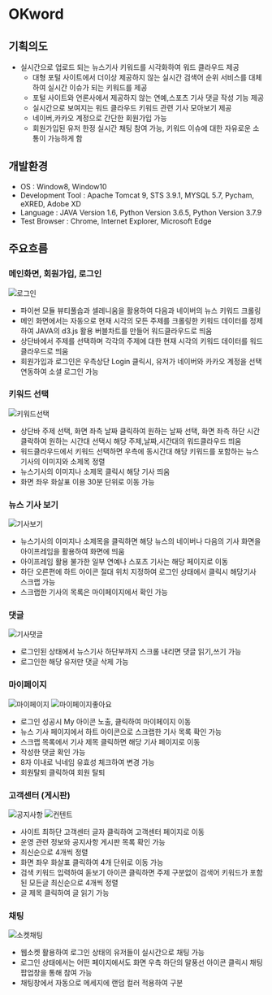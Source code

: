 # OKword

## 기획의도 
- 실시간으로 업로드 되는 뉴스기사 키워드를 시각화하여 워드 클라우드 제공
  - 대형 포털 사이트에서 더이상 제공하지 않는 실시간 검색어 순위 서비스를 대체하여 실시간 이슈가 되는 키워드를 제공
  - 포털 사이트와 언론사에서 제공하지 않는 연예,스포츠 기사 댓글 작성 기능 제공
  - 실시간으로 보여지는 워드 클라우드 키워드 관련 기사 모아보기 제공
  - 네이버,카카오 계정으로 간단한 회원가입 가능
  - 회원가입된 유저 한정 실시간 채팅 참여 가능, 키워드 이슈에 대한 자유로운 소통이 가능하게 함
  
## 개발환경
  - OS : Window8, Window10
  - Development Tool : Apache Tomcat 9, STS 3.9.1, MYSQL 5.7, Pycham, eXRED, Adobe XD
  - Language : JAVA Version 1.6, Python Version 3.6.5, Python Version 3.7.9
  - Test Browser : Chrome, Internet Explorer, Microsoft Edge
  
## 주요흐름
  
### 메인화면, 회원가입, 로그인
  ![로그인](https://user-images.githubusercontent.com/94945151/155046234-7e200279-903c-46df-a182-527bf0890886.jpg)
  - 파이썬 모듈 뷰티풀숩과 셀레니움을 활용하여 다음과 네이버의 뉴스 키워드 크롤링
  - 메인 화면에서는 자동으로 현재 시각의 모든 주제를 크롤링한 키워드 데이터를 정제하여 JAVA의 d3.js 활용 버블차트를 만들어 워드클라우드로 띄움
  - 상단바에서 주제를 선택하며 각각의 주제에 대한 현재 시각의 키워드 데이터를 워드클라우드로 띄움
  - 회원가입과 로그인은 우측상단 Login 클릭시, 유저가 네이버와 카카오 계정을 선택 연동하여 소셜 로그인 가능
  
### 키워드 선택
  ![키워드선택](https://user-images.githubusercontent.com/94945151/155076600-0babd9ad-2c28-41a9-9c36-9c1eab21f944.jpg)
  - 상단바 주제 선택, 화면 좌측 날짜 클릭하여 원하는 날짜 선택, 화면 좌측 하단 시간 클락하여 원하는 시간대 선택시 해당 주제,날짜,시간대의 워드클라우드 띄움
  - 워드클라우드에서 키워드 선택하면 우측에 동시간대 해당 키워드를 포함하는 뉴스기사의 이미지와 소제목 정렬
  - 뉴스기사의 이미지나 소제목 클릭시 해당 기사 띄움
  - 화면 좌우 화살표 이용 30분 단위로 이동 가능
  
### 뉴스 기사 보기
  ![기사보기](https://user-images.githubusercontent.com/94945151/155243710-6801abaa-decb-4884-9880-fdf8456c8d83.jpg)
  - 뉴스기사의 이미지나 소제목을 클릭하면 해당 뉴스의 네이버나 다음의 기사 화면을 아이프레임을 활용하여 화면에 띄움
  - 아이프레임 활용 불가한 일부 연예나 스포츠 기사는 해당 페이지로 이동
  - 하단 오른편에 하트 아이콘 절대 위치 지정하여 로그인 상태에서 클릭시 해당기사 스크랩 가능
  - 스크랩한 기사의 목록은 마이페이지에서 확인 가능
  
### 댓글
  ![기사댓글](https://user-images.githubusercontent.com/94945151/155254379-53423854-2479-4eed-83b7-2a551cbd11ee.jpg)
  - 로그인된 상태에서 뉴스기사 하단부까지 스크롤 내리면 댓글 읽기,쓰기 가능
  - 로그인한 해당 유저만 댓글 삭제 가능
  
### 마이페이지 
  ![마이페이지](https://user-images.githubusercontent.com/94945151/155278601-adefa434-ed6c-4785-99df-f6c5904a8d6a.jpg)
  ![마이페이지좋아요](https://user-images.githubusercontent.com/94945151/155278605-15e86de1-e602-47da-b836-749d905d630b.jpg)
  - 로그인 성공시  My 아이콘 노출, 클릭하여 마이페이지 이동
  - 뉴스 기사 페이지에서 하트 아이콘으로 스크랩한 기사 목록 확인 가능
  - 스크랩 목록에서 기사 제목 클릭하면 해당 기사 페이지로 이동
  - 작성한 댓글 확인 가능
  - 8자 이내로 닉네임 유효성 체크하여 변경 가능
  - 회원탈퇴 클릭하여 회원 탈퇴
  
### 고객센터 (게시판)
  ![공지사항](https://user-images.githubusercontent.com/94945151/155279512-826adc7a-bf07-4f5c-858c-7f00725fe475.JPG)
  ![컨텐트](https://user-images.githubusercontent.com/94945151/155279513-d8c37127-8d12-4495-8562-24c39eb688aa.JPG)
  - 사이트 최하단 고객센터 글자 클릭하여 고객센터 페이지로 이동
  - 운영 관련 정보와 공지사항 게시판 목록 확인 가능
  - 최신순으로 4개씩 정렬
  - 화면 좌우 화살표 클릭하여 4개 단위로 이동 가능
  - 검색 키워드 입력하여 돋보기 아이콘 클릭하면 주제 구분없이 검색어 키워드가 포함된 모든글 최신순으로 4개씩 정렬
  - 글 제목 클릭하여 글 읽기 가능
 
### 채팅
  ![소켓채팅](https://user-images.githubusercontent.com/94945151/155280403-41a339a4-a82a-4db7-a967-b88bf5c26c46.jpg)
  - 웹소켓 활용하여 로그인 상태의 유저들이 실시간으로 채팅 가능
  - 로그인 상태에서는 어떤 페이지에서도 화면 우측 하단의 말풍선 아이콘 클릭시 채팅 팝업창을 통해 참여 가능
  - 채팅창에서 자동으로 메세지에 랜덤 컬러 적용하여  구분
